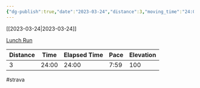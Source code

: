 ```yaml
---
{"dg-publish":true,"date":"2023-03-24","distance":3,"moving_time":"24:00","elapsed_time":"24:00","pace":"7:59","total_elevation_gain":100,"url":"https://www.strava.com/activities/8771028469","permalink":"/01-personal/strava/2023-03-24-lunch-run/","dgPassFrontmatter":true}
---
```



[[2023-03-24\|2023-03-24]]

[Lunch Run](https://www.strava.com/activities/8771028469)

| Distance | Time  | Elapsed Time | Pace | Elevation |
| -------- | ----- | ------------ | ---- | --------- |
| 3        | 24:00 | 24:00        | 7:59 | 100       |




#strava
